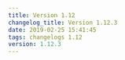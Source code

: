 ```yaml
---
title: Version 1.12
changelog_title: Version 1.12.3
date: 2019-02-25 15:41:45 
tags: changelogs 1.12
version: 1.12.3
---
```

<script src="https://gist.github.com/spinnaker-release/349d826502e0bc0a3e4a7ec247b9e8b4.js"/>
